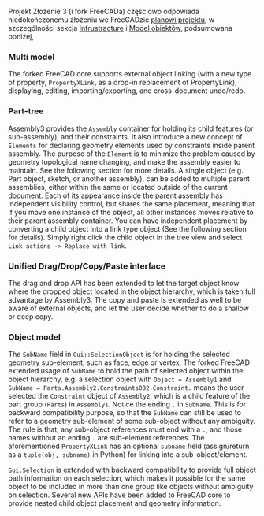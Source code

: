 Projekt Złożenie 3 (i fork FreeCADa) częściowo odpowiada niedokończonemu żłożeniu we FreeCADzie [planowi projektu](https://www.freecadweb.org/wiki/Assembly_project), w szczególności sekcja [Infrustracture](https://www.freecadweb.org/wiki/Assembly_project#Infrastructure) i [Model obiektów](https://www.freecadweb.org/wiki/Assembly_project#Object_model), podsumowana poniżej,

### Multi model

The forked FreeCAD core supports external object linking (with a new type of property, `PropertyXLink`, as a drop-in replacement of PropertyLink), displaying, editing, importing/exporting, and cross-document undo/redo.

### Part-tree

Assembly3 provides the `Assembly` container for holding its child features (or sub-assembly), and their constraints. It also introduce a new concept of `Elements` for declaring geometry elements used by constraints inside parent assembly. The purpose of the `Element` is to minimize the problem caused by geometry topological name changing, and make the assembly easier to maintain. See the following section for more details. A single object (e.g. Part object, sketch, or another assembly), can be added to multiple parent assemblies, either within the same or located outside of the current document. Each of its appearance inside the parent assembly has independent visibility control, but shares the same placement, meaning that if you move one instance of the object, all other instances moves relative to their parent assembly container. You can have independent placement by converting a child object into a link type object (See the following section for details). Simply right click the child object in the tree view and select `Link actions -> Replace with link`.

### Unified Drag/Drop/Copy/Paste interface

The drag and drop API has been extended to let the target object know where the dropped object located in the object hierarchy, which is taken full advantage by Assembly3. The copy and paste is extended as well to be aware of external objects, and let the user decide whether to do a shallow or deep copy.

### Object model

The `SubName` field in `Gui::SelectionObject` is for holding the selected geometry sub-element, such as face, edge or vertex. The forked FreeCAD extended usage of `SubName` to hold the path of selected object within the object hierarchy, e.g. a selection object with `Object = Assembly1` and `SubName
= Parts.Assembly2.Constraints002.Constraint.` means the user selected the `Constraint` object of `Assembly2`, which is a child feature of the part group (`Parts`) in `Assembly1`. Notice the ending `.` in `SubName`. This is for backward compatibility purpose, so that the `SubName` can still be used to refer to a geometry sub-element of some sub-object without any ambiguity. The rule is that, any sub-object references must end with a `.`, and those names without an ending `.` are sub-element references. The aforementioned `PropertyXLink` has an optional `subname` field (assign/return as a `tuple(obj,
subname)` in Python) for linking into a sub-object/element.

`Gui.Selection` is extended with backward compatibility to provide full object path information on each selection, which makes it possible for the same object to be included in more than one group like objects without ambiguity on selection. Several new APIs have been added to FreeCAD core to provide nested child object placement and geometry information. 
